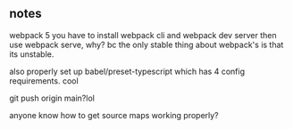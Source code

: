 ## notes

webpack 5 you have to install webpack cli and webpack dev server then use webpack serve, why? bc the only stable thing about webpack's is that its unstable.

also properly set up babel/preset-typescript which has 4 config requirements. cool

git push origin main?lol

anyone know how to get source maps working properly?